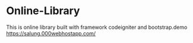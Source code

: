 # Online-Library
This is online library built with framework codeigniter and bootstrap.demo https://salung.000webhostapp.com/
